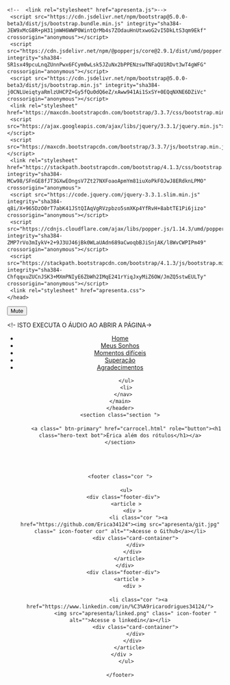 <!DOCTYPE html>
<html lang="pt-BR">
  <head>
    <meta charset="UTF-8">
    <meta http-equiv="X-UA-Compatible" content="IE=edge">
    <meta name="viewport" content="width=device-width, initial-scale=1.0">
    <title>´Érica Além dos rótulos</title>
        
    <!--  <link rel="stylesheet" href="apresenta.js">-->
     <script src="https://cdn.jsdelivr.net/npm/bootstrap@5.0.0-beta3/dist/js/bootstrap.bundle.min.js" integrity="sha384-JEW9xMcG8R+pH31jmWH6WWP0WintQrMb4s7ZOdauHnUtxwoG2vI5DkLtS3qm9Ekf" crossorigin="anonymous"></script>
     <script src="https://cdn.jsdelivr.net/npm/@popperjs/core@2.9.1/dist/umd/popper.min.js" integrity="sha384-SR1sx49pcuLnqZUnnPwx6FCym0wLsk5JZuNx2bPPENzswTNFaQU1RDvt3wT4gWFG" crossorigin="anonymous"></script>
     <script src="https://cdn.jsdelivr.net/npm/bootstrap@5.0.0-beta3/dist/js/bootstrap.min.js" integrity="sha384-j0CNLUeiqtyaRmlzUHCPZ+Gy5fQu0dQ6eZ/xAww941Ai1SxSY+0EQqNXNE6DZiVc" crossorigin="anonymous"></script>
     <link rel="stylesheet" href="https://maxcdn.bootstrapcdn.com/bootstrap/3.3.7/css/bootstrap.min.css">
     <script src="https://ajax.googleapis.com/ajax/libs/jquery/3.3.1/jquery.min.js"></script>
     <script src="https://maxcdn.bootstrapcdn.com/bootstrap/3.3.7/js/bootstrap.min.js"></script>
     <link rel="stylesheet" href="https://stackpath.bootstrapcdn.com/bootstrap/4.1.3/css/bootstrap.min.css" integrity="sha384-MCw98/SFnGE8fJT3GXwEOngsV7Zt27NXFoaoApmYm81iuXoPkFOJwJ8ERdknLPMO" crossorigin="anonymous">
     <script src="https://code.jquery.com/jquery-3.3.1.slim.min.js" integrity="sha384-q8i/X+965DzO0rT7abK41JStQIAqVgRVzpbzo5smXKp4YfRvH+8abtTE1Pi6jizo" crossorigin="anonymous"></script>
     <script src="https://cdnjs.cloudflare.com/ajax/libs/popper.js/1.14.3/umd/popper.min.js" integrity="sha384-ZMP7rVo3mIykV+2+9J3UJ46jBk0WLaUAdn689aCwoqbBJiSnjAK/l8WvCWPIPm49" crossorigin="anonymous"></script>
     <script src="https://stackpath.bootstrapcdn.com/bootstrap/4.1.3/js/bootstrap.min.js" integrity="sha384-ChfqqxuZUCnJSK3+MXmPNIyE6ZbWh2IMqE241rYiqJxyMiZ6OW/JmZQ5stwEULTy" crossorigin="anonymous"></script>
     <link rel="stylesheet" href="apresenta.css">
    </head>

<body class="cor">
  <audio id="demo" src="apresenta/Rag n Bone Man - Human (Official Video)_50k.mp3"></audio>
  <div>
    <button onclick="document.getElementById('demo').muted = true;">Mute</button>
  <!- ISTO ABAIXO É OPCIONAL->
    <button onclick="document.getElementById('demo').play()" hidden>Reproduzir o áudio</button>
    <button onclick="document.getElementById('demo').pause()" hidden>Pausar o áudio</button>
    <button onclick="document.getElementById('demo').volume+=0.1" hidden>Aumentar o volume</button>
    <button onclick="document.getElementById('demo').volume-=0.1" hidden>Diminuir o volume</button>
  </div>
  
  <!- ISTO EXECUTA O ÁUDIO AO ABRIR A PÁGINA->
  <script type="text/javascript">
  var v = document.getElementById('demo');
  v.play();
  </script>
  <div></div>
      <audio src="apresenta/alem.mp4" autoplay ></audio>
    <header >
     <main class="cor grid-1 ">      
      <nav class="container"> 
        <ul>
            <li class="color-yellow"><a href="apresenta.html">Home</a></li>
            <li class="color-yellow"><a href="sonho.html">Meus Sonhos</a></li>
            <li class="color-yellow"><a href="dificuldades.html">Momentos difíceis</a></li>
            <li class="color-yellow"><a href="super.html">Superação</a></li>
            <li class="color-yellow"><a href="agrade.html">Agradecimentos</a></li>
            
        </ul>
        <li>
      </nav>
     </main> 
    </header>
    <section class="section ">
        
        <a class=" btn-primary" href="carrocel.html" role="button"><h1 class="hero-text bot">Érica além dos rótulos</h1></a>
    </section>

  

    
    <footer class="cor ">
      
        <ul>
        <div class="footer-div">  
        <article >
            <div >
                <li class="cor "><a  href="https://github.com/Erica34124"><img src="apresenta/git.jpg" class=" icon-footer cor" alt="">Acesse o Github</a></li>
              <div class="card-container">
              </div>
            </div>
          </article>
        </div> 
        <div class="footer-div">  
          <article >
            <div >
                
                <li class="cor "><a href="https://www.linkedin.com/in/%C3%A9ricarodrigues34124/">
              <img src="apresenta/linked.png" class=" icon-footer " alt="">Acesse o linkedin</a></li>
              <div class="card-container">
              </div>
            </div>
          </article>
        </div >   
        </ul>
        
    </footer>
    
</body>
</html>